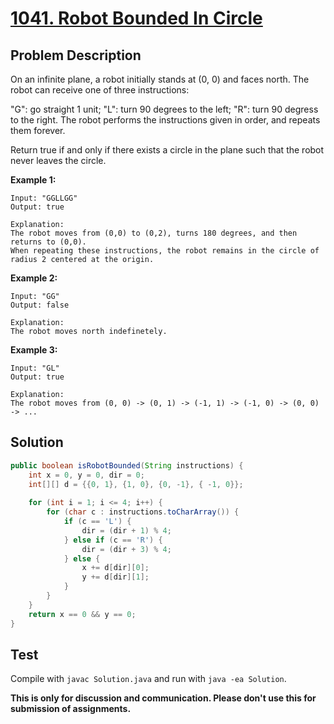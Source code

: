 # [1041. Robot Bounded In Circle][title]

## Problem Description

On an infinite plane, a robot initially stands at (0, 0) and faces north.  The robot can receive one of three instructions:

"G": go straight 1 unit;
"L": turn 90 degrees to the left;
"R": turn 90 degress to the right.
The robot performs the instructions given in order, and repeats them forever.

Return true if and only if there exists a circle in the plane such that the robot never leaves the circle.

**Example 1:**

```
Input: "GGLLGG"
Output: true

Explanation: 
The robot moves from (0,0) to (0,2), turns 180 degrees, and then returns to (0,0).
When repeating these instructions, the robot remains in the circle of radius 2 centered at the origin.
```

**Example 2:**

```
Input: "GG"
Output: false

Explanation: 
The robot moves north indefinetely.
```

**Example 3:**

```
Input: "GL"
Output: true

Explanation: 
The robot moves from (0, 0) -> (0, 1) -> (-1, 1) -> (-1, 0) -> (0, 0) -> ...
```

## Solution

```java
public boolean isRobotBounded(String instructions) {
    int x = 0, y = 0, dir = 0;
    int[][] d = {{0, 1}, {1, 0}, {0, -1}, { -1, 0}};
    
    for (int i = 1; i <= 4; i++) {
        for (char c : instructions.toCharArray()) {
            if (c == 'L') {
                dir = (dir + 1) % 4;
            } else if (c == 'R') {
                dir = (dir + 3) % 4;
            } else {
                x += d[dir][0];
                y += d[dir][1];
            }
        }
    }
    return x == 0 && y == 0;
}
```

## Test

Compile with `javac Solution.java` and run with `java -ea Solution`.

**This is only for discussion and communication. Please don't use this for submission of assignments.**

[title]: https://leetcode.com/problems/robot-bounded-in-circle/